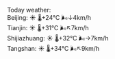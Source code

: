 Today weather:  
Beijing: ☀️   🌡️+24°C 🌬️↓4km/h  
Tianjin: ☀️   🌡️+31°C 🌬️↖7km/h  
Shijiazhuang: ☀️   🌡️+32°C 🌬️→7km/h  
Tangshan: ☀️   🌡️+34°C 🌬️↖9km/h  
